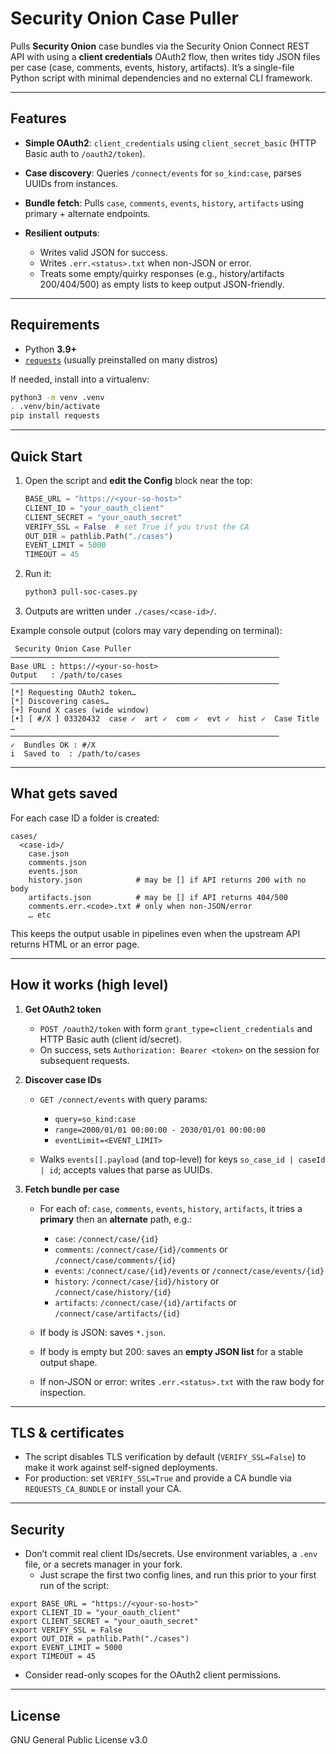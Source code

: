 # Security Onion Case Puller

Pulls **Security Onion** case bundles via the Security Onion Connect REST API with using a **client credentials** OAuth2 flow, then writes tidy JSON files per case (case, comments, events, history, artifacts). It’s a single-file Python script with minimal dependencies and no external CLI framework.

---

## Features

* **Simple OAuth2**: `client_credentials` using `client_secret_basic` (HTTP Basic auth to `/oauth2/token`).
* **Case discovery**: Queries `/connect/events` for `so_kind:case`, parses UUIDs from instances.
* **Bundle fetch**: Pulls `case`, `comments`, `events`, `history`, `artifacts` using primary + alternate endpoints.
* **Resilient outputs**:

  * Writes valid JSON for success.
  * Writes `.err.<status>.txt` when non-JSON or error.
  * Treats some empty/quirky responses (e.g., history/artifacts 200/404/500) as empty lists to keep output JSON-friendly.

---

## Requirements

* Python **3.9+**
* [`requests`](https://pypi.org/project/requests/) (usually preinstalled on many distros)

If needed, install into a virtualenv:

```bash
python3 -m venv .venv
. .venv/bin/activate
pip install requests
```

---

## Quick Start

1. Open the script and **edit the Config** block near the top:

   ```python
   BASE_URL = "https://<your-so-host>"
   CLIENT_ID = "your_oauth_client"
   CLIENT_SECRET = "your_oauth_secret"
   VERIFY_SSL = False  # set True if you trust the CA
   OUT_DIR = pathlib.Path("./cases")
   EVENT_LIMIT = 5000
   TIMEOUT = 45
   ```
2. Run it:

   ```bash
   python3 pull-soc-cases.py
   ```
3. Outputs are written under `./cases/<case-id>/`.

Example console output (colors may vary depending on terminal):

```
 Security Onion Case Puller
────────────────────────────────────────────────────────────
Base URL : https://<your-so-host>
Output   : /path/to/cases
────────────────────────────────────────────────────────────
[*] Requesting OAuth2 token…
[*] Discovering cases…
[+] Found X cases (wide window)
[•] [ #/X ] 03320432  case ✓  art ✓  com ✓  evt ✓  hist ✓  Case Title
…
────────────────────────────────────────────────────────────
✓  Bundles OK : #/X
i  Saved to  : /path/to/cases
```

---

## What gets saved

For each case ID a folder is created:

```
cases/
  <case-id>/
    case.json
    comments.json
    events.json
    history.json            # may be [] if API returns 200 with no body
    artifacts.json          # may be [] if API returns 404/500
    comments.err.<code>.txt # only when non-JSON/error
    … etc
```

This keeps the output usable in pipelines even when the upstream API returns HTML or an error page.

---

## How it works (high level)

1. **Get OAuth2 token**

   * `POST /oauth2/token` with form `grant_type=client_credentials` and HTTP Basic auth (client id/secret).
   * On success, sets `Authorization: Bearer <token>` on the session for subsequent requests.

2. **Discover case IDs**

   * `GET /connect/events` with query params:

     * `query=so_kind:case`
     * `range=2000/01/01 00:00:00 - 2030/01/01 00:00:00`
     * `eventLimit=<EVENT_LIMIT>`
   * Walks `events[].payload` (and top-level) for keys `so_case_id | caseId | id`; accepts values that parse as UUIDs.

3. **Fetch bundle per case**

   * For each of: `case`, `comments`, `events`, `history`, `artifacts`, it tries a **primary** then an **alternate** path, e.g.:

     * `case`: `/connect/case/{id}`
     * `comments`: `/connect/case/{id}/comments` or `/connect/case/comments/{id}`
     * `events`: `/connect/case/{id}/events` or `/connect/case/events/{id}`
     * `history`: `/connect/case/{id}/history` or `/connect/case/history/{id}`
     * `artifacts`: `/connect/case/{id}/artifacts` or `/connect/case/artifacts/{id}`
   * If body is JSON: saves `*.json`.
   * If body is empty but 200: saves an **empty JSON list** for a stable output shape.
   * If non-JSON or error: writes `.err.<status>.txt` with the raw body for inspection.

---

## TLS & certificates

* The script disables TLS verification by default (`VERIFY_SSL=False`) to make it work against self-signed deployments.
* For production: set `VERIFY_SSL=True` and provide a CA bundle via `REQUESTS_CA_BUNDLE` or install your CA.

---

## Security

* Don’t commit real client IDs/secrets. Use environment variables, a `.env` file, or a secrets manager in your fork.
  * Just scrape the first two config lines, and run this prior to your first run of the script:
```
export BASE_URL = "https://<your-so-host>"
export CLIENT_ID = "your_oauth_client"
export CLIENT_SECRET = "your_oauth_secret"
export VERIFY_SSL = False
export OUT_DIR = pathlib.Path("./cases")
export EVENT_LIMIT = 5000
export TIMEOUT = 45
```
* Consider read-only scopes for the OAuth2 client permissions.

---

## License

GNU General Public License v3.0
